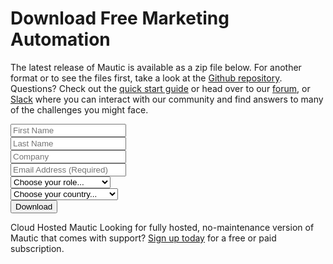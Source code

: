 # Download Free Marketing Automation


The latest release of Mautic is available as a zip file below. For another format or to see the files first, take a look at the [Github repository](https://github.com/mautic/mautic). Questions? Check out the [quick start guide](https://www.mautic.org/getting-started/) or head over to our [forum](https://www.mautic.org/community), or [Slack](http://www.mautic.org/slack) where you can interact with our community and find answers to many of the challenges you might face.



<form id="mauticform_downloadmautic" action="https://m.mautic.org/form/submit?formId=5" autocomplete="off" method="post" target="mauticiframe_downloadmautic" data-mautic-form="downloadmautic">
<div class="mauticform-innerform">
<div id="mauticform_downloadmautic_error" class="mauticform-error"></div>
<div id="mauticform_downloadmautic_message" class="mauticform-message"></div>
<div class="grid one-half">
<div class="form-group"><input id="mauticform_input_downloadmautic_firstname" class="form-control" name="mauticform[firstname]" type="text" value="" placeholder="First Name"></div>
</div>
<div class="grid one-half last">
<div class="form-group"><input id="mauticform_input_downloadmautic_lastname" class="form-control" name="mauticform[lastname]" type="text" value="" placeholder="Last Name"></div>
</div>
<div class="clear"></div>
<div class="grid one-half">
<div class="form-group"><input id="mauticform_input_downloadmautic_company" class="form-control" name="mauticform[company]" type="text" value="" placeholder="Company"></div>
</div>
<div class="grid one-half last">
<div class="form-group"><input id="mauticform_input_downloadmautic_emailaddress" class="form-control" name="mauticform[emailaddress]" type="email" value="" placeholder="Email Address (Required)"></div>
</div>
<div class="clear"></div>
<div class="grid one-half">
<div id="mauticform_downloadmautic_role" class="form-group mauticform-row mauticform-select mauticform-field-5 mauticform-required" data-validate="role" data-validation-type="select"><select id="mauticform_input_downloadmautic_role" class="form-control mauticform-selectbox" name="mauticform[role]">
<option value="">Choose your role...</option>
<option value="Marketing Executive">Marketing Executive</option>
<option value="Marketing Contributor">Marketing Contributor</option>
<option value="Technology Executive">Technology Executive</option>
<option value="Technology Contributor">Technology Contributor</option>
<option value="Software Engineer">Software Engineer</option>
<option value="Other Executive">Other Executive</option>
<option value="Other Contributor">Other Contributor</option>
</select></div>
</div>
<div class="grid one-half last">
<div id="mauticform_downloadmautic_country" class="form-group mauticform-row mauticform-select mauticform-field-6 mauticform-required" data-validate="country" data-validation-type="country"><select id="mauticform_input_downloadmautic_country" class="form-control mauticform-selectbox" name="mauticform[country]">
<option value="">Choose your country...</option>
<option value="Afghanistan">Afghanistan</option>
<option value="Albania">Albania</option>
<option value="Algeria">Algeria</option>
<option value="Andorra">Andorra</option>
<option value="Angola">Angola</option>
<option value="Antigua and Barbuda">Antigua and Barbuda</option>
<option value="Argentina">Argentina</option>
<option value="Armenia">Armenia</option>
<option value="Australia">Australia</option>
<option value="Austria">Austria</option>
<option value="Azerbaijan">Azerbaijan</option>
<option value="Bahamas">Bahamas</option>
<option value="Bahrain">Bahrain</option>
<option value="Bangladesh">Bangladesh</option>
<option value="Barbados">Barbados</option>
<option value="Belarus">Belarus</option>
<option value="Belgium">Belgium</option>
<option value="Belize">Belize</option>
<option value="Benin">Benin</option>
<option value="Bhutan">Bhutan</option>
<option value="Bolivia">Bolivia</option>
<option value="Bosnia & Herzegovina">Bosnia & Herzegovina</option>
<option value="Botswana">Botswana</option>
<option value="Brazil">Brazil</option>
<option value="Brunei">Brunei</option>
<option value="Bulgaria">Bulgaria</option>
<option value="Burkina Faso">Burkina Faso</option>
<option value="Burundi">Burundi</option>
<option value="Cabo Verde">Cabo Verde</option>
<option value="Cambodia">Cambodia</option>
<option value="Cameroon">Cameroon</option>
<option value="Canada">Canada</option>
<option value="Central African Republic">Central African Republic</option>
<option value="Chad">Chad</option>
<option value="Chile">Chile</option>
<option value="China">China</option>
<option value="Colombia">Colombia</option>
<option value="Comoros">Comoros</option>
<option value="Congo">Congo</option>
<option value="Costa Rica">Costa Rica</option>
<option value="Côte d'Ivoire">Côte d'Ivoire</option>
<option value="Croatia">Croatia</option>
<option value="Cuba">Cuba</option>
<option value="Cyprus">Cyprus</option>
<option value="Czech Republic">Czech Republic</option>
<option value="Denmark">Denmark</option>
<option value="Djibouti">Djibouti</option>
<option value="Dominica">Dominica</option>
<option value="Dominican Republic">Dominican Republic</option>
<option value="DR Congo">DR Congo</option>
<option value="Ecuador">Ecuador</option>
<option value="Egypt">Egypt</option>
<option value="El Salvador">El Salvador</option>
<option value="Equatorial Guinea">Equatorial Guinea</option>
<option value="Eritrea">Eritrea</option>
<option value="Estonia">Estonia</option>
<option value="Ethiopia">Ethiopia</option>
<option value="Fiji">Fiji</option>
<option value="Finland">Finland</option>
<option value="France">France</option>
<option value="Gabon">Gabon</option>
<option value="Gambia">Gambia</option>
<option value="Georgia">Georgia</option>
<option value="Germany">Germany</option>
<option value="Ghana">Ghana</option>
<option value="Greece">Greece</option>
<option value="Grenada">Grenada</option>
<option value="Guatemala">Guatemala</option>
<option value="Guinea">Guinea</option>
<option value="Guinea-Bissau">Guinea-Bissau</option>
<option value="Guyana">Guyana</option>
<option value="Haiti">Haiti</option>
<option value="Holy See">Holy See</option>
<option value="Honduras">Honduras</option>
<option value="Hungary">Hungary</option>
<option value="Iceland">Iceland</option>
<option value="India">India</option>
<option value="Indonesia">Indonesia</option>
<option value="Iran">Iran</option>
<option value="Iraq">Iraq</option>
<option value="Ireland">Ireland</option>
<option value="Israel">Israel</option>
<option value="Italy">Italy</option>
<option value="Jamaica">Jamaica</option>
<option value="Japan">Japan</option>
<option value="Jordan">Jordan</option>
<option value="Kazakhstan">Kazakhstan</option>
<option value="Kenya">Kenya</option>
<option value="Kiribati">Kiribati</option>
<option value="Kuwait">Kuwait</option>
<option value="Kyrgyzstan">Kyrgyzstan</option>
<option value="Laos">Laos</option>
<option value="Latvia">Latvia</option>
<option value="Lebanon">Lebanon</option>
<option value="Lesotho">Lesotho</option>
<option value="Liberia">Liberia</option>
<option value="Libya">Libya</option>
<option value="Liechtenstein">Liechtenstein</option>
<option value="Lithuania">Lithuania</option>
<option value="Luxembourg">Luxembourg</option>
<option value="Madagascar">Madagascar</option>
<option value="Malawi">Malawi</option>
<option value="Malaysia">Malaysia</option>
<option value="Maldives">Maldives</option>
<option value="Mali">Mali</option>
<option value="Malta">Malta</option>
<option value="Marshall Islands">Marshall Islands</option>
<option value="Mauritania">Mauritania</option>
<option value="Mauritius">Mauritius</option>
<option value="Mexico">Mexico</option>
<option value="Micronesia">Micronesia</option>
<option value="Moldova">Moldova</option>
<option value="Monaco">Monaco</option>
<option value="Mongolia">Mongolia</option>
<option value="Montenegro">Montenegro</option>
<option value="Morocco">Morocco</option>
<option value="Mozambique">Mozambique</option>
<option value="Myanmar">Myanmar</option>
<option value="Namibia">Namibia</option>
<option value="Nauru">Nauru</option>
<option value="Nepal">Nepal</option>
<option value="Netherlands">Netherlands</option>
<option value="New Zealand">New Zealand</option>
<option value="Nicaragua">Nicaragua</option>
<option value="Niger">Niger</option>
<option value="Nigeria">Nigeria</option>
<option value="North Korea">North Korea</option>
<option value="Norway">Norway</option>
<option value="Oman">Oman</option>
<option value="Pakistan">Pakistan</option>
<option value="Palau">Palau</option>
<option value="Panama">Panama</option>
<option value="Papua New Guinea">Papua New Guinea</option>
<option value="Paraguay">Paraguay</option>
<option value="Peru">Peru</option>
<option value="Philippines">Philippines</option>
<option value="Poland">Poland</option>
<option value="Portugal">Portugal</option>
<option value="Qatar">Qatar</option>
<option value="Romania">Romania</option>
<option value="Russia">Russia</option>
<option value="Rwanda">Rwanda</option>
<option value="Saint Kitts & Nevis">Saint Kitts & Nevis</option>
<option value="Saint Lucia">Saint Lucia</option>
<option value="Samoa">Samoa</option>
<option value="San Marino">San Marino</option>
<option value="Sao Tome & Principe">Sao Tome & Principe</option>
<option value="Saudi Arabia">Saudi Arabia</option>
<option value="Senegal">Senegal</option>
<option value="Serbia">Serbia</option>
<option value="Seychelles">Seychelles</option>
<option value="Sierra Leone">Sierra Leone</option>
<option value="Singapore">Singapore</option>
<option value="Slovakia">Slovakia</option>
<option value="Slovenia">Slovenia</option>
<option value="Solomon Islands">Solomon Islands</option>
<option value="Somalia">Somalia</option>
<option value="South Africa">South Africa</option>
<option value="South Korea">South Korea</option>
<option value="South Sudan">South Sudan</option>
<option value="Spain">Spain</option>
<option value="Sri Lanka">Sri Lanka</option>
<option value="St. Vincent & Grenadines">St. Vincent & Grenadines</option>
<option value="State of Palestine">State of Palestine</option>
<option value="Sudan">Sudan</option>
<option value="Suriname">Suriname</option>
<option value="Swaziland">Swaziland</option>
<option value="Sweden">Sweden</option>
<option value="Switzerland">Switzerland</option>
<option value="Syria">Syria</option>
<option value="Tajikistan">Tajikistan</option>
<option value="Tanzania">Tanzania</option>
<option value="TFYR Macedonia">TFYR Macedonia</option>
<option value="Thailand">Thailand</option>
<option value="Timor-Leste">Timor-Leste</option>
<option value="Togo">Togo</option>
<option value="Tonga">Tonga</option>
<option value="Trinidad and Tobago">Trinidad and Tobago</option>
<option value="Tunisia">Tunisia</option>
<option value="Turkey">Turkey</option>
<option value="Turkmenistan">Turkmenistan</option>
<option value="Tuvalu">Tuvalu</option>
<option value="U.K.">U.K.</option>
<option value="U.S.">U.S.</option>
<option value="Uganda">Uganda</option>
<option value="Ukraine">Ukraine</option>
<option value="United Arab Emirates">United Arab Emirates</option>
<option value="Uruguay">Uruguay</option>
<option value="Uzbekistan">Uzbekistan</option>
<option value="Vanuatu">Vanuatu</option>
<option value="Venezuela">Venezuela</option>
<option value="Viet Nam">Viet Nam</option>
<option value="Yemen">Yemen</option>
<option value="Zambia">Zambia</option>
<option value="Zimbabwe">Zimbabwe</option>
</select></div>
</div>
<div class="clear"></div>
<div><button class="btn btn-cta btn-cta-primary" type="submit"><i id="download_button_icon"></i>Download</button>
<input id="mauticform_downloadmautic_id" name="mauticform[formId]" type="hidden" value="5">
<input id="mauticform_downloadmautic_return" name="mauticform[return]" type="hidden" value="">
<input id="mauticform_downloadmautic_name" name="mauticform[formName]" type="hidden" value="downloadmautic"></div>
</div>
</form>
<iframe id="mauticiframe_downloadmautic" style="display: none; margin: 0; padding: 0; border: none; width: 0; height: 0;" name="mauticiframe_downloadmautic" width="300" height="150"></iframe>





Cloud Hosted Mautic
Looking for fully hosted, no-maintenance version of Mautic that comes with support? [Sign up today](http://www.mautic.com/subscriptions) for a free or paid subscription.